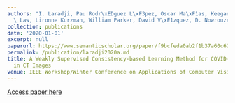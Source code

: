 ```yaml
---
authors: "I. Laradji, Pau Rodr\xEDguez L\xF3pez, Oscar Ma\xF1as, Keegan Lensink, M.\
  \ Law, Lironne Kurzman, William Parker, David V\xE1zquez, D. Nowrouzezahrai"
collection: publications
date: '2020-01-01'
excerpt: null
paperurl: https://www.semanticscholar.org/paper/f9bcfeda0ab2f1b37a60c62aef45cb0fddc9f484
permalink: /publication/laradji2020a.md
title: A Weakly Supervised Consistency-based Learning Method for COVID-19 Segmentation
  in CT Images
venue: IEEE Workshop/Winter Conference on Applications of Computer Vision
---
```


[Access paper here](https://www.semanticscholar.org/paper/f9bcfeda0ab2f1b37a60c62aef45cb0fddc9f484)
